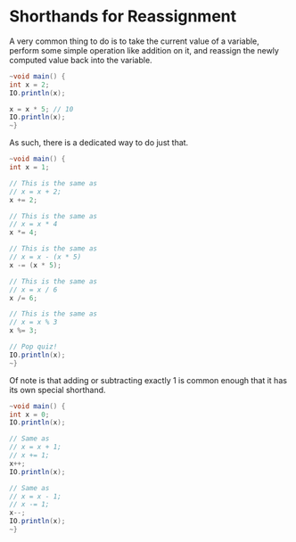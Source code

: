 # Shorthands for Reassignment

A very common thing to do is to take the current value of a variable, perform some simple operation like addition on it, and reassign the newly
computed value back into the variable.

```java
~void main() {
int x = 2;
IO.println(x);

x = x * 5; // 10
IO.println(x);
~}
```

As such, there is a dedicated way to do just that.

```java
~void main() {
int x = 1;

// This is the same as
// x = x + 2;
x += 2;

// This is the same as
// x = x * 4
x *= 4;

// This is the same as
// x = x - (x * 5)
x -= (x * 5);

// This is the same as
// x = x / 6
x /= 6;

// This is the same as
// x = x % 3
x %= 3;

// Pop quiz!
IO.println(x);
~}
```

Of note is that adding or subtracting exactly 1 is common enough that it
has its own special shorthand.

```java
~void main() {
int x = 0;
IO.println(x);

// Same as
// x = x + 1;
// x += 1;
x++;
IO.println(x);

// Same as
// x = x - 1;
// x -= 1;
x--;
IO.println(x);
~}
```
